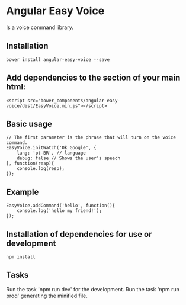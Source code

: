 # Angular Easy Voice

Is a voice command library.

## Installation
```
bower install angular-easy-voice --save
```

## Add dependencies to the <head> section of your main html:
```
<script src="bower_components/angular-easy-voice/dist/EasyVoice.min.js"></script>
```
## Basic usage
```
// The first parameter is the phrase that will turn on the voice command.
EasyVoice.initWatch('Ok Google', {
    lang: 'pt-BR', // language
    debug: false // Shows the user's speech
}, function(resp){
    console.log(resp);
});
```
## Example
```
EasyVoice.addCommand('hello', function(){
    console.log('hello my friend!');
});
```
## Installation of dependencies for use or development
```
npm install
```
## Tasks
Run the task 'npm run dev' for the development.
Run the task 'npm run prod' generating the minified file.
